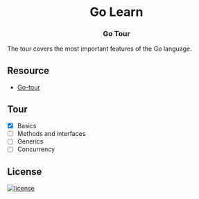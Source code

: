 <h1 align="center"><b>Go Learn</b></h1>
<h3 align="center"><b>Go Tour</b></h3>

The tour covers the most important features of the Go language.

## Resource
- [Go-tour](https://go.dev/tour/list)

## Tour
- [x] Basics
- [ ] Methods and interfaces
- [ ] Generics
- [ ] Concurrency

## <b>License</b>
[![license](https://img.shields.io/github/license/mashape/apistatus.svg?style=for-the-badge)](LICENSE)
